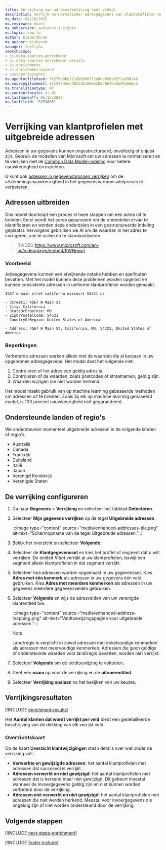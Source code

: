 ```yaml
---
title: Verrijking van adresverbetering (met video)
description: Verrijk en normaliseer adresgegevens van klantprofielen met de modellen van Microsoft.
ms.date: 06/10/2022
ms.reviewer: mhart
ms.subservice: audience-insights
ms.topic: how-to
author: kishorem-ms
ms.author: kishorem
manager: shellyha
searchScope:
- ci-data-sources-enrichment
- ci-data-sources-enrichment-details
- ci-enrichments
- ci-enrichment-wizard
- customerInsights
ms.openlocfilehash: f6279b9bb721d99d66f73e8dc839a92f1ad90140
ms.sourcegitcommit: 27c5473eecd851263e60b2b6c96f6c0a99d68acb
ms.translationtype: HT
ms.contentlocale: nl-NL
ms.lasthandoff: 06/13/2022
ms.locfileid: "8953805"
---
```

# <a name="enrichment-of-customer-profiles-with-enhanced-addresses"></a>Verrijking van klantprofielen met uitgebreide adressen

Adressen in uw gegevens kunnen ongestructureerd, onvolledig of onjuist zijn. Gebruik de modellen van Microsoft om uw adressen te normaliseren en te verrijken met de [Common Data Model-indeling](/common-data-model/schema/core/applicationcommon/address) voor betere nauwkeurigheid en inzichten.

U kunt ook [adressen in gegevensbronnen verrijken](data-sources-enrichment.md) om de afstemmingsnauwkeurigheid in het gegevensharmonisatieproces te verbeteren. 

## <a name="how-we-enhance-addresses"></a>Adressen uitbreiden

Ons model doorloopt een proces in twee stappen om een adres uit te breiden. Eerst wordt het adres geparseerd om de onderdelen ervan te identificeren en worden deze onderdelen in een gestructureerde indeling geplaatst. Vervolgens gebruiken we AI om de waarden in het adres te corrigeren, aan te vullen en te standaardiseren.

> [!VIDEO https://www.microsoft.com/en-us/videoplayer/embed/RWNewo]

### <a name="example"></a>Voorbeeld

Adresgegevens kunnen een afwijkende notatie hebben en spelfouten bevatten. Met het model kunnen deze problemen worden opgelost en kunnen consistente adressen in uniforme klantprofielen worden gemaakt.

```Input
4567 w main stret californa missouri 54321 us
```

```Output
- Street1: 4567 W Main St
- City: California
- StateOrProvince: MO
- ZipOrPostalCode: 54321
- CountryOrRegion: United States of America

- Address: 4567 W Main St, California, MO, 54321, United States of America
```

### <a name="limitations"></a>Beperkingen

Verbeterde adressen werken alleen met de waarden die al bestaan in uw opgenomen adresgegevens. Het model doet het volgende niet:

1. Controleren of het adres een geldig adres is.
2. Controleren of de waarden, zoals postcodes of straatnamen, geldig zijn.
3. Waarden wijzigen die niet worden herkend.

Het model maakt gebruik van op machine learning gebaseerde methoden om adressen uit te breiden. Zoals bij elk op machine learning gebaseerd model, is 100 procent nauwkeurigheid niet gegarandeerd.

## <a name="supported-countries-or-regions"></a>Ondersteunde landen of regio's

We ondersteunen momenteel uitgebreide adressen in de volgende landen of regio's:

- Australië
- Canada
- Frankrijk
- Duitsland
- Italië
- Japan
- Verenigd Koninkrijk
- Verenigde Staten

## <a name="configure-the-enrichment"></a>De verrijking configureren

1. Ga naar **Gegevens** > **Verrijking** en selecteer het tabblad **Detecteren**.

1. Selecteer **Mijn gegevens verrijken** op de tegel **Uitgebreide adressen**.

   :::image type="content" source="media/enhanced-addresses-tile.png" alt-text="Schermopname van de tegel Uitgebreide adressen.":::

1. Bekijk het overzicht en selecteer **Volgende**.

1. Selecteer de **Klantgegevensset** en kies het profiel of segment dat u wilt verrijken. De entiteit *Klant* verrijkt al uw klantprofielen, terwijl een segment alleen klantprofielen in dat segment verrijkt.

1. Selecteer hoe adressen worden opgemaakt in uw gegevensset. Kies **Adres met één kenmerk** als adressen in uw gegevens één veld gebruiken. Kies **Adres met meerdere kenmerken** als adressen in uw gegevens meerdere gegevensvelden gebruiken.

1. Selecteer **Volgende** en wijs de adresvelden van uw verenigde klantentiteit toe.

    :::image type="content" source="media/enhanced-address-mapping.png" alt-text="Veldtoewijzingspagina voor uitgebreide adressen.":::

   > [!NOTE]
   > Land/regio is verplicht in zowel adressen met enkelvoudige kenmerken als adressen met meervoudige kenmerken. Adressen die geen geldige of ondersteunde waarden voor land/regio bevatten, worden niet verrijkt.

1. Selecteer **Volgende** om de veldtoewijzing te voltooien.

1. Geef een **naam** op voor de verrijking en de **uitvoerentiteit**.

1. Selecteer **Verrijking opslaan** na het bekijken van uw keuzes.

## <a name="enrichment-results"></a>Verrijkingsresultaten

[!INCLUDE [enrichment-results](includes/enrichment-results.md)]

Het **Aantal klanten dat wordt verrijkt per veld** biedt een gedetailleerde beschrijving van de dekking van elk verrijkt veld.

### <a name="overview-card"></a>Overzichtskaart

Op de kaart **Overzicht klantwijzigingen** staan details over wat onder de verrijking valt:

- **Verwerkte en gewijzigde adressen**: het aantal klantprofielen met adressen dat succesvol is verrijkt.
- **Adressen verwerkt en niet gewijzigd**: het aantal klantprofielen met adressen dat is herkend maar niet gewijzigd. Dit gebeurt meestal wanneer de invoergegevens geldig zijn en niet kunnen worden verbeterd door de verrijking.
- **Adressen niet verwerkt en niet gewijzigd**: het aantal klantprofielen met adressen die niet werden herkend. Meestal voor invoergegevens die ongeldig zijn of niet worden ondersteund door de verrijking.

## <a name="next-steps"></a>Volgende stappen

[!INCLUDE [next-steps-enrichment](includes/next-steps-enrichment.md)]

[!INCLUDE [footer-include](includes/footer-banner.md)]
